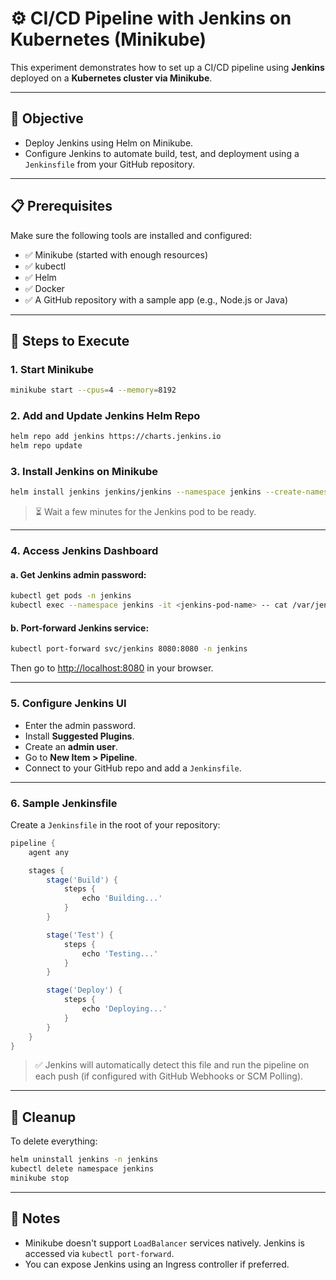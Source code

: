 # ⚙️ CI/CD Pipeline with Jenkins on Kubernetes (Minikube)

This experiment demonstrates how to set up a CI/CD pipeline using **Jenkins** deployed on a **Kubernetes cluster via Minikube**.

---

## 🧾 Objective

- Deploy Jenkins using Helm on Minikube.
- Configure Jenkins to automate build, test, and deployment using a `Jenkinsfile` from your GitHub repository.

---

## 📋 Prerequisites

Make sure the following tools are installed and configured:

- ✅ Minikube (started with enough resources)
- ✅ kubectl
- ✅ Helm
- ✅ Docker
- ✅ A GitHub repository with a sample app (e.g., Node.js or Java)

---

## 🚀 Steps to Execute

### 1. Start Minikube

```bash
minikube start --cpus=4 --memory=8192
```

### 2. Add and Update Jenkins Helm Repo

```bash
helm repo add jenkins https://charts.jenkins.io
helm repo update
```

### 3. Install Jenkins on Minikube

```bash
helm install jenkins jenkins/jenkins --namespace jenkins --create-namespace
```

> ⏳ Wait a few minutes for the Jenkins pod to be ready.

---

### 4. Access Jenkins Dashboard

#### a. Get Jenkins admin password:

```bash
kubectl get pods -n jenkins
kubectl exec --namespace jenkins -it <jenkins-pod-name> -- cat /var/jenkins_home/secrets/initialAdminPassword
```

#### b. Port-forward Jenkins service:

```bash
kubectl port-forward svc/jenkins 8080:8080 -n jenkins
```

Then go to [http://localhost:8080](http://localhost:8080) in your browser.

---

### 5. Configure Jenkins UI

- Enter the admin password.
- Install **Suggested Plugins**.
- Create an **admin user**.
- Go to **New Item > Pipeline**.
- Connect to your GitHub repo and add a `Jenkinsfile`.

---

### 6. Sample Jenkinsfile

Create a `Jenkinsfile` in the root of your repository:

```groovy
pipeline {
    agent any

    stages {
        stage('Build') {
            steps {
                echo 'Building...'
            }
        }

        stage('Test') {
            steps {
                echo 'Testing...'
            }
        }

        stage('Deploy') {
            steps {
                echo 'Deploying...'
            }
        }
    }
}
```

> ✅ Jenkins will automatically detect this file and run the pipeline on each push (if configured with GitHub Webhooks or SCM Polling).

---

## 🧹 Cleanup

To delete everything:

```bash
helm uninstall jenkins -n jenkins
kubectl delete namespace jenkins
minikube stop
```

---

## 📌 Notes

- Minikube doesn't support `LoadBalancer` services natively. Jenkins is accessed via `kubectl port-forward`.
- You can expose Jenkins using an Ingress controller if preferred.
